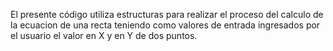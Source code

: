 El presente código utiliza estructuras para realizar el proceso del calculo de la ecuacion de una recta teniendo como valores de entrada ingresados por el usuario el valor en X y en Y de dos puntos.

